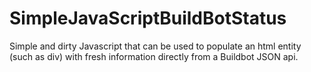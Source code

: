 SimpleJavaScriptBuildBotStatus
==============================

Simple and dirty Javascript that can be used to populate an html entity (such as div) with fresh information directly from a Buildbot JSON api.
